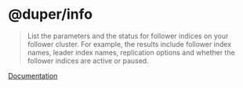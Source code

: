 # @duper/info

> List the parameters and the status for follower indices on your follower cluster. For example, the results include follower index names, leader index names, replication options and whether the follower indices are active or paused.

[Documentation](https://duper.github.io/commands/info/)
